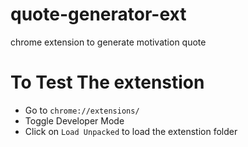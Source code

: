 # quote-generator-ext
chrome extension to generate motivation quote

# To Test The extenstion
- Go to `chrome://extensions/`
- Toggle Developer Mode
- Click on `Load Unpacked` to load the extenstion folder
